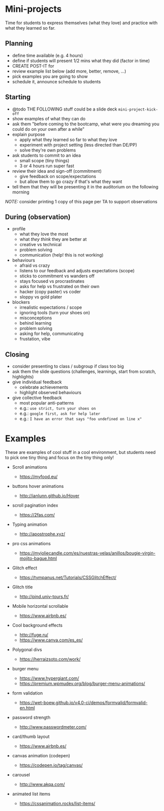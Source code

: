 # Mini-projects

Time for students to express themselves (what they love) and practice with what they learned so far.

## Planning
- define time available (e.g. 4 hours)
- define if students will present 1/2 mins what they did (factor in time)
- CREATE POST-IT for
- review example list below (add more, better, remove, ...)
- pick examples you are going to show
- schedule it, announce schedule to students

## Starting
- @todo THE FOLLOWING stuff could be a slide deck `mini-project-kick-off`
- show examples of what they can do
- ask them "before coming to the bootcamp, what were you dreaming you could do on your own after a while"
- explain purpose
  - apply what they learned so far to what they love
  - experiment with project setting (less directed than DE/PP)
  - solve they're own problems
- ask students to commit to an idea
  - small scope (tiny things)
  - 3 or 4 hours run super fast
- review their idea and sign-off (commitment)
  - give feedback on scope/expectations
  - but allow them to go crazy if that's what they want
- tell them that they will be presenting it in the auditorium on the following morning

*NOTE:* consider printing 1 copy of this page per TA to support observations

## During (observation)
- profile
  - what they love the most
  - what *they think* they are better at
  - creative vs technical
  - problem solving
  - communication (help! this is not working)
- behaviours
  - afraid vs crazy
  - listens to our feedback and adjusts expectations (scope)
  - sticks to commitment vs wanders off
  - stays focused vs procrastinates
  - asks for help vs frustrated on their own
  - hacker (copy paster) vs coder
  - sloppy  vs gold plater
- blockers
  - irrealistic expectations / scope
  - ignoring tools (turn your shoes on)
  - misconceptions
  - behind learning
  - problem solving
  - asking for help, communicating
  - frustation, vibe

## Closing
- consider presenting to class / subgroup if class too big
- ask them the slide questions (challenges, learnings, start from scratch, highlights)
- give individual feedback
  - celebrate achievements
  - highlight observed behaviours
- give collective feedback
  - most popular anti-patterns
  - e.g.: `use strict, turn your shoes on`
  - e.g.: `google first, ask for help later`
  - e.g.: `I have an error that says "foo undefined on line x"`

# Examples

These are examples of cool stuff in a cool environment, but students need to pick one tiny thing and focus on the tiny thing only!

- Scroll animations
  - https://myfood.eu/

- buttons hover animations
  - http://ianlunn.github.io/Hover

- scroll pagination index
  - https://2fas.com/

- Typing animation
  - http://apostrophe.xyz/

- pro css animations
  - https://myjoliecandle.com/es/nuestras-velas/anillos/bougie-virgin-mojito-bague.html

- Glitch effect
  - https://tympanus.net/Tutorials/CSSGlitchEffect/

- Glitch title
  - http://pind.univ-tours.fr/

- Mobile horizontal scrollable
  - https://www.airbnb.es/

- Cool background effects
  - http://fuge.ru/
  - https://www.canva.com/es_es/

- Polygonal divs
  - https://herraizsoto.com/work/

- burger menu
  - https://www.hypergiant.com/
  - https://premium.wpmudev.org/blog/burger-menu-animations/

- form validation
  - https://wet-boew.github.io/v4.0-ci/demos/formvalid/formvalid-en.html

- password strength
  - http://www.passwordmeter.com/

- card/thumb layout
  - https://www.airbnb.es/

- canvas animation (codepen)
  - https://codepen.io/tag/canvas/

- carousel
  - http://www.akqa.com/

- animated list items
  - https://cssanimation.rocks/list-items/

